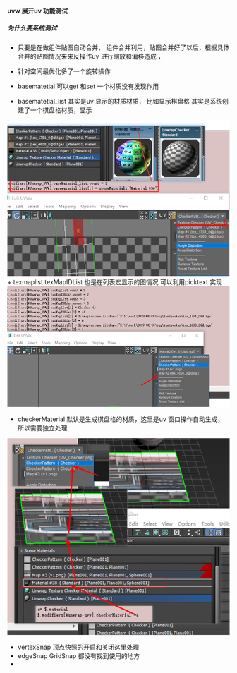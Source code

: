 ####  uvw 展开uv 功能测试   

##### 为什么要系统测试  
+  只要是在做组件贴图自动合并， 组件合并利用，贴图合并好了以后，根据具体合并的贴图情况来来反操作uv 进行缩放和偏移造成 ，
+ 针对空间最优化多了一个旋转操作   


+ basematetial   可以get 和set 一个材质没有发现作用  
+ basematetial_list  其实是uv 显示的材质材质， 比如显示棋盘格 其实是系统创建了一个棋盘格材质，显示  
<img  src ="im/v1.png" >   
+  texmaplist  texMapIDList   也是在列表宏显示的图情况 可以利用picktext 实现    
<img  src ="im/v3.png" >

+ checkerMaterial    默认是生成棋盘格的材质，这里是uv 窗口操作自动生成，所以需要独立处理   
<img  src ="im/v2.png" >   

+ vertexSnap 顶点快照的开启和关闭这里处理 
+ edgeSnap GridSnap  都没有找到使用的地方 
+ 
